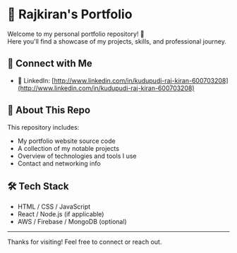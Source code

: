 # 💼 Rajkiran's Portfolio

Welcome to my personal portfolio repository! 🚀  
Here you'll find a showcase of my projects, skills, and professional journey.

## 🔗 Connect with Me

- 💼 LinkedIn: [http://www.linkedin.com/in/kudupudi-raj-kiran-600703208](http://www.linkedin.com/in/kudupudi-raj-kiran-600703208)

## 📁 About This Repo

This repository includes:

- My portfolio website source code
- A collection of my notable projects
- Overview of technologies and tools I use
- Contact and networking info

## 🛠️ Tech Stack

- HTML / CSS / JavaScript
- React / Node.js (if applicable)
- AWS / Firebase / MongoDB (optional)

---

Thanks for visiting! Feel free to connect or reach out.


